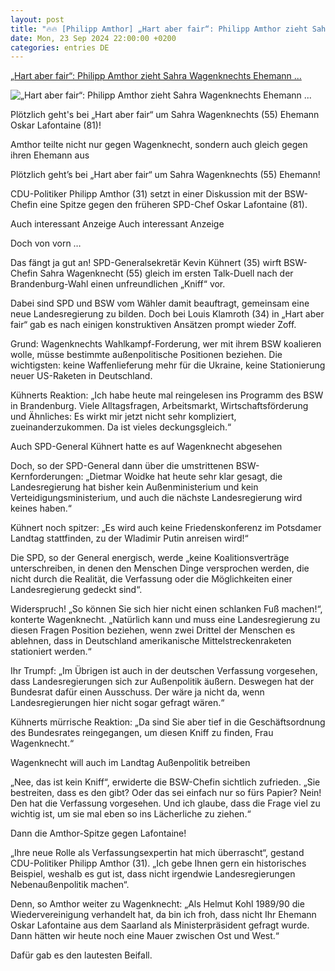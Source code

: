 ```yaml
---
layout: post
title: "🔥🔥 [Philipp Amthor] „Hart aber fair“: Philipp Amthor zieht Sahra Wagenknechts Ehemann ..."
date: Mon, 23 Sep 2024 22:00:00 +0200
categories: entries DE
---
```

[„Hart aber fair“: Philipp Amthor zieht Sahra Wagenknechts Ehemann ...](https://www.bild.de/politik/politik-talkshows-im-tv-talk-kritik/hart-aber-fair-philipp-amthor-zieht-sahra-wagenknechts-ehemann-mit-rein-66f1f882c3ccdc3a464ca9eb)

![„Hart aber fair“: Philipp Amthor zieht Sahra Wagenknechts Ehemann ...](https://images.bild.de/66f1f882c3ccdc3a464ca9eb/d0fd48ae5d962f248d41535a64ef4873,6b66c569?w=1280)

Plötzlich geht's bei „Hart aber fair“ um Sahra Wagenknechts (55) Ehemann Oskar Lafontaine (81)!

Amthor teilte nicht nur gegen Wagenknecht, sondern auch gleich gegen ihren Ehemann aus

Plötzlich geht’s bei „Hart aber fair“ um Sahra Wagenknechts (55) Ehemann!

CDU-Politiker Philipp Amthor (31) setzt in einer Diskussion mit der BSW-Chefin eine Spitze gegen den früheren SPD-Chef Oskar Lafontaine (81).

Auch interessant Anzeige Auch interessant Anzeige

Doch von vorn …

Das fängt ja gut an! SPD-Generalsekretär Kevin Kühnert (35) wirft BSW-Chefin Sahra Wagenknecht (55) gleich im ersten Talk-Duell nach der Brandenburg-Wahl einen unfreundlichen „Kniff“ vor.

Dabei sind SPD und BSW vom Wähler damit beauftragt, gemeinsam eine neue Landesregierung zu bilden. Doch bei Louis Klamroth (34) in „Hart aber fair“ gab es nach einigen konstruktiven Ansätzen prompt wieder Zoff.

Grund: Wagenknechts Wahlkampf-Forderung, wer mit ihrem BSW koalieren wolle, müsse bestimmte außenpolitische Positionen beziehen. Die wichtigsten: keine Waffenlieferung mehr für die Ukraine, keine Stationierung neuer US-Raketen in Deutschland.

Kühnerts Reaktion: „Ich habe heute mal reingelesen ins Programm des BSW in Brandenburg. Viele Alltagsfragen, Arbeitsmarkt, Wirtschaftsförderung und Ähnliches: Es wirkt mir jetzt nicht sehr kompliziert, zueinanderzukommen. Da ist vieles deckungsgleich.“

Auch SPD-General Kühnert hatte es auf Wagenknecht abgesehen

Doch, so der SPD-General dann über die umstrittenen BSW-Kernforderungen: „Dietmar Woidke hat heute sehr klar gesagt, die Landesregierung hat bisher kein Außenministerium und kein Verteidigungsministerium, und auch die nächste Landesregierung wird keines haben.“

Kühnert noch spitzer: „Es wird auch keine Friedenskonferenz im Potsdamer Landtag stattfinden, zu der Wladimir Putin anreisen wird!“

Die SPD, so der General energisch, werde „keine Koalitionsverträge unterschreiben, in denen den Menschen Dinge versprochen werden, die nicht durch die Realität, die Verfassung oder die Möglichkeiten einer Landesregierung gedeckt sind“.

Widerspruch! „So können Sie sich hier nicht einen schlanken Fuß machen!“, konterte Wagenknecht. „Natürlich kann und muss eine Landesregierung zu diesen Fragen Position beziehen, wenn zwei Drittel der Menschen es ablehnen, dass in Deutschland amerikanische Mittelstreckenraketen stationiert werden.“

Ihr Trumpf: „Im Übrigen ist auch in der deutschen Verfassung vorgesehen, dass Landesregierungen sich zur Außenpolitik äußern. Deswegen hat der Bundesrat dafür einen Ausschuss. Der wäre ja nicht da, wenn Landesregierungen hier nicht sogar gefragt wären.“

Kühnerts mürrische Reaktion: „Da sind Sie aber tief in die Geschäftsordnung des Bundesrates reingegangen, um diesen Kniff zu finden, Frau Wagenknecht.“

Wagenknecht will auch im Landtag Außenpolitik betreiben

„Nee, das ist kein Kniff“, erwiderte die BSW-Chefin sichtlich zufrieden. „Sie bestreiten, dass es den gibt? Oder das sei einfach nur so fürs Papier? Nein! Den hat die Verfassung vorgesehen. Und ich glaube, dass die Frage viel zu wichtig ist, um sie mal eben so ins Lächerliche zu ziehen.“

Dann die Amthor-Spitze gegen Lafontaine!

„Ihre neue Rolle als Verfassungsexpertin hat mich überrascht“, gestand CDU-Politiker Philipp Amthor (31). „Ich gebe Ihnen gern ein historisches Beispiel, weshalb es gut ist, dass nicht irgendwie Landesregierungen Nebenaußenpolitik machen“.

Denn, so Amthor weiter zu Wagenknecht: „Als Helmut Kohl 1989/90 die Wiedervereinigung verhandelt hat, da bin ich froh, dass nicht Ihr Ehemann Oskar Lafontaine aus dem Saarland als Ministerpräsident gefragt wurde. Dann hätten wir heute noch eine Mauer zwischen Ost und West.“

Dafür gab es den lautesten Beifall.

